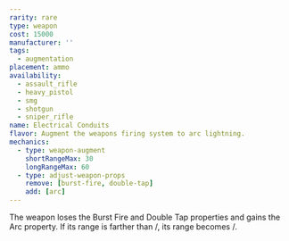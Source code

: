 ```yaml
---
rarity: rare
type: weapon
cost: 15000
manufacturer: ''
tags:
  - augmentation
placement: ammo
availability:
  - assault_rifle
  - heavy_pistol
  - smg
  - shotgun
  - sniper_rifle
name: Electrical Conduits
flavor: Augment the weapons firing system to arc lightning.
mechanics:
  - type: weapon-augment
    shortRangeMax: 30
    longRangeMax: 60
  - type: adjust-weapon-props
    remove: [burst-fire, double-tap]
    add: [arc]
---
```

The weapon loses the Burst Fire and Double Tap properties and gains the Arc property. If its range is
farther than <me-distance length="30" num-only />/<me-distance length="60" />, its range becomes
<me-distance length="30" num-only />/<me-distance length="60" />.
